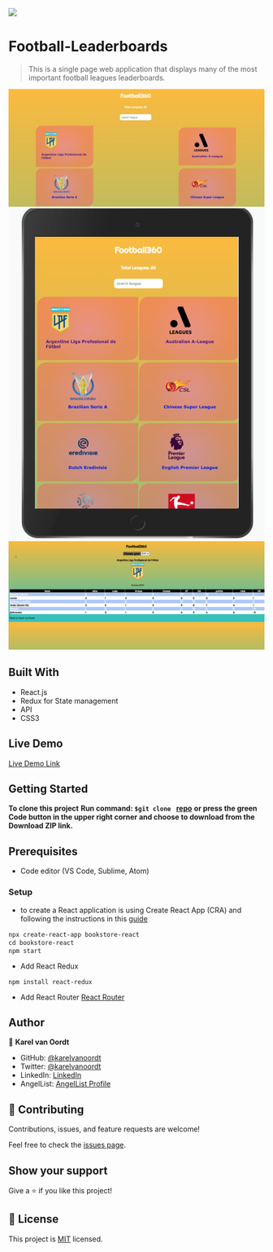 ![](https://img.shields.io/badge/Microverse-blueviolet)

# Football-Leaderboards

> This is a single page web application that displays many of the most important football leagues leaderboards.

![screenshot](./shot1.png)
![screenshot](./shot2.png)
![screenshot](./shot3.png)


## Built With

- React.js
- Redux for State management
- API
- CSS3

## Live Demo

[Live Demo Link](https://livedemo.com)


## Getting Started

**To clone this project**
**Run command: ```$git clone ``` [repo](https://github.com/karelvanoordt/football-leaderboards.git)**
**or press the green Code button in the upper right corner and choose to download from the Download ZIP link.**

## Prerequisites

- Code editor (VS Code, Sublime, Atom)

### Setup

- to create a React application is using Create React App (CRA) and following the instructions in this [guide](https://reactjs.org/docs/create-a-new-react-app.html#create-react-app)
```
npx create-react-app bookstore-react
cd bookstore-react
npm start
```
-  Add React Redux
 ```
npm install react-redux
```
- Add React Router [React Router](https://v5.reactrouter.com/web/guides/quick-start)



## Author

👤 **Karel van Oordt**

- GitHub: [@karelvanoordt](https://github.com/karelvanoordt)
- Twitter: [@karelvanoordt](https://twitter.com/karelvanoordt)
- LinkedIn: [LinkedIn](https://linkedin.com/in/karel-van-oordt)
- AngelList: [AngelList Profile](https://angel.co/u/karelvanoordt)

## 🤝 Contributing

Contributions, issues, and feature requests are welcome!

Feel free to check the [issues page](https://github.com/karelvanoordt/football-leaderboards/issues/).

## Show your support

Give a ⭐️ if you like this project!

## 📝 License

This project is [MIT](./MIT.md) licensed.